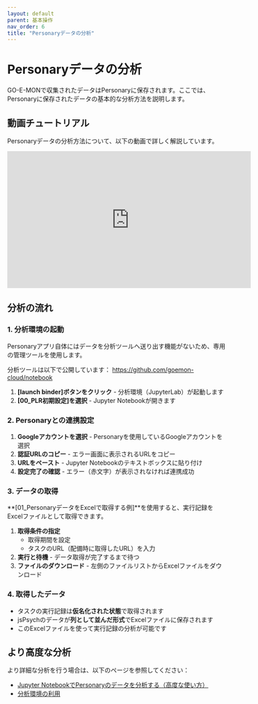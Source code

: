 ```yaml
---
layout: default
parent: 基本操作
nav_order: 6
title: "Personaryデータの分析"
---
```


# Personaryデータの分析

GO-E-MONで収集されたデータはPersonaryに保存されます。ここでは、Personaryに保存されたデータの基本的な分析方法を説明します。

## 動画チュートリアル

Personaryデータの分析方法について、以下の動画で詳しく解説しています。

<iframe width="560" height="315" src="https://www.youtube.com/embed/UDnVzIcem0U" title="YouTube video player" frameborder="0" allow="accelerometer; autoplay; clipboard-write; encrypted-media; gyroscope; picture-in-picture; web-share" allowfullscreen></iframe>

## 分析の流れ

### 1. 分析環境の起動

Personaryアプリ自体にはデータを分析ツールへ送り出す機能がないため、専用の管理ツールを使用します。

分析ツールは以下で公開しています：
<https://github.com/goemon-cloud/notebook>

1. **[launch binder]ボタンをクリック** - 分析環境（JupyterLab）が起動します
2. **[00_PLR初期設定]を選択** - Jupyter Notebookが開きます

### 2. Personaryとの連携設定

1. **Googleアカウントを選択** - Personaryを使用しているGoogleアカウントを選択
2. **認証URLのコピー** - エラー画面に表示されるURLをコピー
3. **URLをペースト** - Jupyter Notebookのテキストボックスに貼り付け
4. **設定完了の確認** - エラー（赤文字）が表示されなければ連携成功

### 3. データの取得

**[01_PersonaryデータをExcelで取得する例]**を使用すると、実行記録をExcelファイルとして取得できます。

1. **取得条件の指定**
   - 取得期間を設定
   - タスクのURL（配備時に取得したURL）を入力
2. **実行と待機** - データ取得が完了するまで待つ
3. **ファイルのダウンロード** - 左側のファイルリストからExcelファイルをダウンロード

### 4. 取得したデータ

- タスクの実行記録は**仮名化された状態**で取得されます
- jsPsychのデータが**列として並んだ形式**でExcelファイルに保存されます
- このExcelファイルを使って実行記録の分析が可能です

## より高度な分析

より詳細な分析を行う場合は、以下のページを参照してください：

- [Jupyter NotebookでPersonaryのデータを分析する（高度な使い方）](../advanced/Jupyter_NotebookでPersonaryのデータを分析する.html)
- [分析環境の利用](../advanced/分析環境の利用.html)